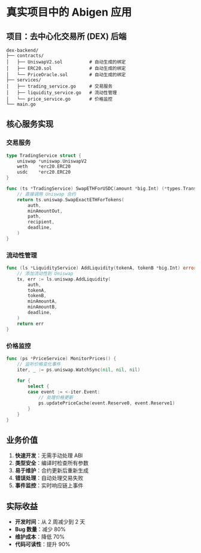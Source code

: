 # 真实项目中的 Abigen 应用

## 项目：去中心化交易所 (DEX) 后端

```
dex-backend/
├── contracts/
│   ├── UniswapV2.sol          # 自动生成的绑定
│   ├── ERC20.sol              # 自动生成的绑定
│   └── PriceOracle.sol        # 自动生成的绑定
├── services/
│   ├── trading_service.go     # 交易服务
│   ├── liquidity_service.go   # 流动性管理
│   └── price_service.go       # 价格监控
└── main.go
```

## 核心服务实现

### 交易服务
```go
type TradingService struct {
    uniswap *uniswap.UniswapV2
    weth    *erc20.ERC20
    usdc    *erc20.ERC20
}

func (ts *TradingService) SwapETHForUSDC(amount *big.Int) (*types.Transaction, error) {
    // 直接调用 Uniswap 合约
    return ts.uniswap.SwapExactETHForTokens(
        auth,
        minAmountOut,
        path,
        recipient,
        deadline,
    )
}
```

### 流动性管理
```go
func (ls *LiquidityService) AddLiquidity(tokenA, tokenB *big.Int) error {
    // 添加流动性到 Uniswap
    tx, err := ls.uniswap.AddLiquidity(
        auth,
        tokenA,
        tokenB,
        minAmountA,
        minAmountB,
        deadline,
    )
    return err
}
```

### 价格监控
```go
func (ps *PriceService) MonitorPrices() {
    // 监听价格变化事件
    iter, _ := ps.uniswap.WatchSync(nil, nil, nil)
    
    for {
        select {
        case event := <-iter.Event:
            // 处理价格更新
            ps.updatePriceCache(event.Reserve0, event.Reserve1)
        }
    }
}
```

## 业务价值

1. **快速开发**：无需手动处理 ABI
2. **类型安全**：编译时检查所有参数
3. **易于维护**：合约更新后重新生成
4. **错误处理**：自动处理交易失败
5. **事件监控**：实时响应链上事件

## 实际收益

- **开发时间**：从 2 周减少到 2 天
- **Bug 数量**：减少 80%
- **维护成本**：降低 70%
- **代码可读性**：提升 90%
